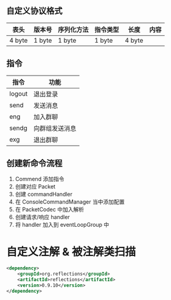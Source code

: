 ## 自定义协议格式

| 表头   | 版本号 | 序列化方法 | 指令类型 | 长度   | 内容 |
| ------ | ------ | ---------- | -------- | ------ | ---- |
| 4 byte | 1 byte | 1 byte     | 1 byte   | 4 byte |      |



## 指令

| 指令                      | 功能           |
| ------------------------- | -------------- |
| logout                    | 退出登录       |
| send <username> <message> | 发送消息       |
| eng <groupname>           | 加入群聊       |
| sendg <groupname>         | 向群组发送消息 |
| exg <groupname>           | 退出群聊       |



## 创建新命令流程

1. Commend 添加指令
2. 创建对应 Packet
3. 创建 commandHandler
4. 在 ConsoleCommandManager 当中添加配置
5. 在 PacketCodec 中加入解析
6. 创建请求/响应 handler
7. 将 handler 加入到 eventLoopGroup 中



# 自定义注解 & 被注解类扫描

```Xml
<dependency>
    <groupId>org.reflections</groupId>
    <artifactId>reflections</artifactId>
    <version>0.9.10</version>
</dependency>
```

